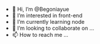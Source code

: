 - 👋 Hi, I’m @Begoniayue
- 👀 I’m interested in front-end
- 🌱 I’m currently learning node
- 💞️ I’m looking to collaborate on ...
- 📫 How to reach me ...

<!---
Begoniayue/Begoniayue is a ✨ special ✨ repository because its `README.md` (this file) appears on your GitHub profile.
You can click the Preview link to take a look at your changes.
--->

